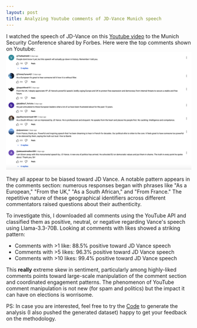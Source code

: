 ```yaml
---
layout: post
title: Analyzing Youtube comments of JD-Vance Munich speech
---
```

<script type="text/javascript" async
  src="https://cdn.mathjax.org/mathjax/latest/MathJax.js?config=TeX-MML-AM_CHTML">
</script>

I watched the speech of JD-Vance on this [Youtube video](https://www.youtube.com/watch?v=VOc44fVvneI&list=WL&index=5) to the Munich Security Conference shared by Forbes. Here were the top comments shown on Youtube:
![](Screenshot-2025-02-17.png)

They all appear to be biased toward JD Vance. A notable pattern appears in the comments section: numerous responses began with phrases like "As a European," "From the UK," "As a South African," and "From France." The repetitive nature of these geographical identifiers across different commentators raised questions about their authenticity.

To investigate this, I downloaded all comments using the YouTube API and classified them as positive, neutral, or negative regarding Vance's speech using Llama-3.3-70B. Looking at comments with likes showed a striking pattern:
* Comments with >1 like: 88.5% positive toward JD Vance speech
* Comments with >5 likes: 96.3% positive toward JD Vance speech
* Comments with >10 likes: 99.4% positive toward JD Vance speech

This **really** extreme skew in sentiment, particularly among highly-liked comments points toward large-scale manipulation of the comment section and coordinated engagement patterns. The phenomenon of YouTube comment manipulation is not new (for spam and politics) but the impact it can have on elections is worrisome.

PS: In case you are interested, feel free to try the [Code](https://github.com/geoalgo/jd-vance-comment-analysis/blob/main/JD-Vance-comment-analysis.ipynb) to generate the analysis (I also pushed the generated dataset) happy to get your feedback on the methodology.


